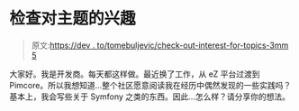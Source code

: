 # 检查对主题的兴趣

> 原文:[https://dev . to/tomebuljevic/check-out-interest-for-topics-3mm 5](https://dev.to/tomebuljevic/checking-out-interest-for-topics-3mm5)

大家好。我是开发商。每天都这样做。最近换了工作，从 eZ 平台过渡到 Pimcore。所以我想知道...整个社区愿意阅读我在经历中偶然发现的一些实践吗？基本上，我会写些关于 Symfony 之类的东西。因此...怎么样？请分享你的想法。